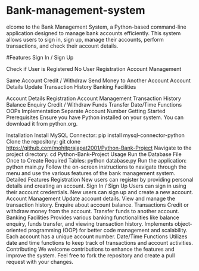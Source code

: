 # Bank-management-system

elcome to the Bank Management System, a Python-based command-line application designed to manage bank accounts efficiently. This system allows users to sign in, sign up, manage their accounts, perform transactions, and check their account details.

#Features
Sign In / Sign Up

Check if User is Registered
No User Registration
Account Management

Same Account
Credit / Withdraw
Send Money to Another Account
Account Details Update
Transaction History
Banking Facilities

Account Details
Registration
Account Management
Transaction History
Balance Enquiry
Credit / Withdraw
Funds Transfer
Date/Time Functions
OOPs Implementation
Separate Account Number
Getting Started
Prerequisites
Ensure you have Python installed on your system. You can download it from python.org.

Installation
Install MySQL Connector:
pip install mysql-connector-python
Clone the repository:
git clone https://github.com/mohitprajapat2001/Python-Bank-Project
Navigate to the project directory:
cd Python-Bank-Project
Usage
Run the Database File Once to Create Required Tables:
python database.py
Run the application:
python main.py
Follow the on-screen instructions to navigate through the menu and use the various features of the bank management system.
Detailed Features
Registration
New users can register by providing personal details and creating an account.
Sign In / Sign Up
Users can sign in using their account credentials.
New users can sign up and create a new account.
Account Management
Update account details.
View and manage the transaction history.
Enquire about account balance.
Transactions
Credit or withdraw money from the account.
Transfer funds to another account.
Banking Facilities
Provides various banking functionalities like balance enquiry, funds transfer, and viewing transaction history.
Implements object-oriented programming (OOP) for better code management and scalability.
Each account has a unique account number.
Date/Time Functions
Utilizes date and time functions to keep track of transactions and account activities.
Contributing
We welcome contributions to enhance the features and improve the system. Feel free to fork the repository and create a pull request with your changes.

